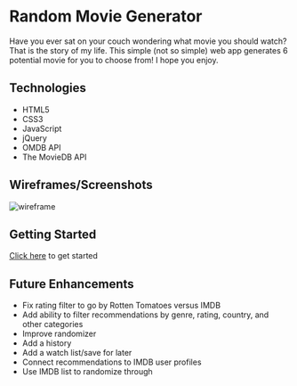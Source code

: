 # Random Movie Generator

Have you ever sat on your couch wondering what movie you should watch? That is the story of my life. This simple (not so simple) web app generates 6 potential movie for you to choose from! I hope you enjoy.

## Technologies
- HTML5
- CSS3
- JavaScript
- jQuery
- OMDB API
- The MovieDB API

## Wireframes/Screenshots
![wireframe](https://i.imgur.com/EeRqafb.png)

## Getting Started
[Click here](#) to get started

## Future Enhancements
- Fix rating filter to go by Rotten Tomatoes versus IMDB
- Add ability to filter recommendations by genre, rating, country, and other categories
- Improve randomizer
- Add a history
- Add a watch list/save for later
- Connect recommendations to IMDB user profiles
- Use IMDB list to randomize through